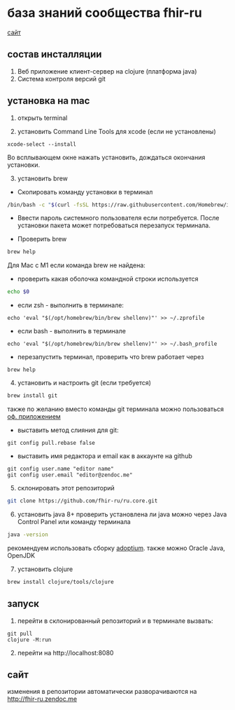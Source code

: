 # база знаний сообщества fhir-ru

[сайт](http://fhir-ru.zendoc.me)

## состав инсталляции

1. Веб приложение клиент-сервер на clojure (платформа java)
2. Система контроля версий git

## установка на mac

1. открыть terminal

2. установить Command Line Tools для xcode (если не установлены)
```
xcode-select --install
```
Во всплывающем окне нажать установить, дождаться окончания установки.

3. установить brew

* Скопировать команду установки в терминал

```bash
/bin/bash -c "$(curl -fsSL https://raw.githubusercontent.com/Homebrew/install/HEAD/install.sh)"
```

* Ввести пароль системного пользователя если потребуется. После установки пакета может потребоваться перезапуск терминала.

* Проверить brew
```bash
brew help
```

Для Mac с M1 если команда brew не найдена:

* проверить какая оболочка командной строки используется
```bash
echo $0
```
* если zsh - выполнить в терминале:
```
echo 'eval "$(/opt/homebrew/bin/brew shellenv)"' >> ~/.zprofile
```
* если bash - выполнить в терминале
```
echo 'eval "$(/opt/homebrew/bin/brew shellenv)"' >> ~/.bash_profile
```
* перезапустить терминал, проверить что brew работает через
```
brew help
```

4. установить и настроить git (если требуется)
```bash
brew install git
```
также по желанию вместо команды git терминала можно пользоваться [оф. приложением](https://desktop.github.com/)
* выставить метод слияния для git:
```
git config pull.rebase false
```
* выставить имя редактора и email как в аккаунте на github
```
git config user.name "editor name"
git config user.email "editor@zendoc.me"
```
5. склонировать этот репозиторий
```bash
git clone https://github.com/fhir-ru/ru.core.git
```
6. установить java 8+
проверить установлена ли java можно через Java Control Panel или команду терминала
```bash
java -version
```
рекомендуем использовать сборку [adoptium](https://adoptium.net). также можно Oracle Java, OpenJDK

7. установить clojure
```bash
brew install clojure/tools/clojure
```

## запуск

1. перейти в склонированный репозиторий и в терминале вызвать:
```
git pull
clojure -M:run
```

2. перейти на http://localhost:8080

## сайт
изменения в репозитории автоматически разворачиваются на http://fhir-ru.zendoc.me
